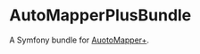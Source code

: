 # AutoMapperPlusBundle

A Symfony bundle for [AuotoMapper+](https://www.github.com/mark-gerarts/automapper-plus).

